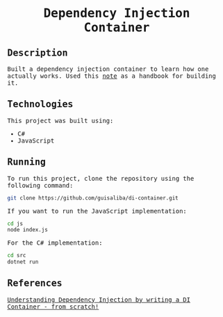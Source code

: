 <samp>
  
  <h1 align="center">
    Dependency Injection Container
  </h1>

## Description

Built a dependency injection container to learn how one actually works. Used this [note](https://github.com/guisaliba/brain/blob/main/notes/patterns/dependency-injection/the-dependency-injection-container.md) as a handbook for building it.

## Technologies

This project was built using:

- C#
- JavaScript

## Running

To run this project, clone the repository using the following command:

```bash
git clone https://github.com/guisaliba/di-container.git
```

If you want to run the JavaScript implementation:

```bash
cd js
node index.js
```

For the C# implementation:

```bash
cd src
dotnet run
```

## References

[Understanding Dependency Injection by writing a DI Container - from scratch!](https://dev.to/martinhaeusler/understanding-dependency-injection-by-writing-a-di-container-from-scratch-part-2-2np6)
</samp>
